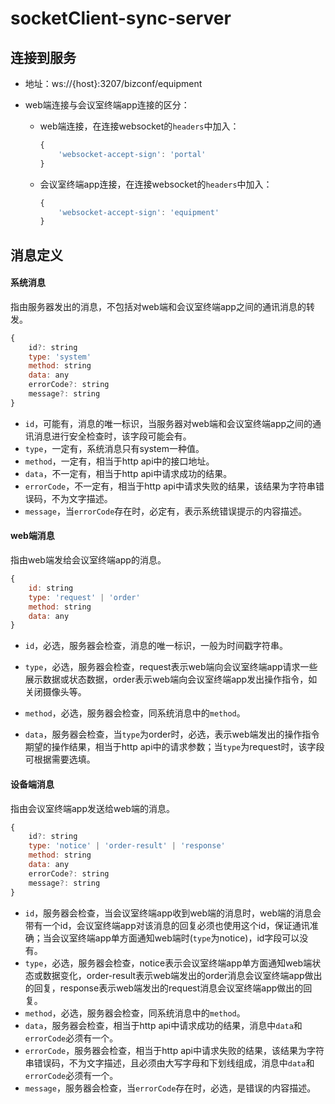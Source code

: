 # socketClient-sync-server

## 连接到服务

- 地址：ws://{host}:3207/bizconf/equipment

- web端连接与会议室终端app连接的区分：

  - web端连接，在连接websocket的`headers`中加入：

    ```js
    {
        'websocket-accept-sign': 'portal'
    }
    ```

  - 会议室终端app连接，在连接websocket的`headers`中加入：

    ```js
    {
        'websocket-accept-sign': 'equipment'
    }
    ```



## 消息定义



#### 系统消息

指由服务器发出的消息，不包括对web端和会议室终端app之间的通讯消息的转发。

```js
{
    id?: string
    type: 'system'
    method: string
    data: any
    errorCode?: string
    message?: string
}
```

- `id`，可能有，消息的唯一标识，当服务器对web端和会议室终端app之间的通讯消息进行安全检查时，该字段可能会有。
- `type`，一定有，系统消息只有system一种值。
- `method`，一定有，相当于http api中的接口地址。
- `data`，不一定有，相当于http api中请求成功的结果。
- `errorCode`，不一定有，相当于http api中请求失败的结果，该结果为字符串错误码，不为文字描述。
- `message`，当`errorCode`存在时，必定有，表示系统错误提示的内容描述。





#### web端消息

指由web端发给会议室终端app的消息。

```js
{
    id: string
    type: 'request' | 'order'
    method: string
    data: any
}
```

- `id`，必选，服务器会检查，消息的唯一标识，一般为时间戳字符串。
- `type`，必选，服务器会检查，request表示web端向会议室终端app请求一些展示数据或状态数据，order表示web端向会议室终端app发出操作指令，如关闭摄像头等。
- `method`，必选，服务器会检查，同系统消息中的`method`。

- `data`，服务器会检查，当`type`为order时，必选，表示web端发出的操作指令期望的操作结果，相当于http api中的请求参数；当`type`为request时，该字段可根据需要选填。



#### 设备端消息

指由会议室终端app发送给web端的消息。

```js
{
    id?: string
    type: 'notice' | 'order-result' | 'response'
    method: string
    data: any
    errorCode?: string
    message?: string
}
```

- `id`，服务器会检查，当会议室终端app收到web端的消息时，web端的消息会带有一个id，会议室终端app对该消息的回复必须也使用这个id，保证通讯准确；当会议室终端app单方面通知web端时(`type`为notice)，id字段可以没有。
- `type`，必选，服务器会检查，notice表示会议室终端app单方面通知web端状态或数据变化，order-result表示web端发出的order消息会议室终端app做出的回复，response表示web端发出的request消息会议室终端app做出的回复。
- `method`，必选，服务器会检查，同系统消息中的`method`。
- `data`，服务器会检查，相当于http api中请求成功的结果，消息中`data`和`errorCode`必须有一个。
- `errorCode`，服务器会检查，相当于http api中请求失败的结果，该结果为字符串错误码，不为文字描述，且必须由大写字母和下划线组成，消息中`data`和`errorCode`必须有一个。
- `message`，服务器会检查，当`errorCode`存在时，必选，是错误的内容描述。

